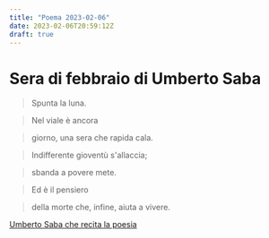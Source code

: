 ```yaml
---
title: "Poema 2023-02-06"
date: 2023-02-06T20:59:12Z
draft: true
---
```

# Sera di febbraio di Umberto Saba

> Spunta la luna.

> Nel viale è ancora

> giorno, una sera che rapida cala.

> Indifferente gioventù s'allaccia;

> sbanda a povere mete.

> Ed è il pensiero

> della morte che, infine, aiuta a vivere.

[Umberto Saba che recita la poesia](https://vimeo.com/16934618)

